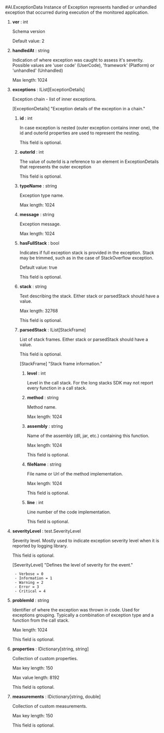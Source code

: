 
#AI.ExceptionData
Instance of Exception represents handled or unhandled exception that occurred during execution of the monitored application.

1. **ver** : int

    Schema version
    
    Default value: 2
    
1. **handledAt** : string

    Indication of where exception was caught to assess it's severity. Possible values are 'user code' (UserCode), 'framework' (Platform) or 'unhandled' (Unhandled)
    
    Max length: 1024
    
1. **exceptions** : IList[ExceptionDetails]

    Exception chain - list of inner exceptions.
    
    [ExceptionDetails] "Exception details of the exception in a chain."
    
    1. **id** : int
    
        In case exception is nested (outer exception contains inner one), the id and outerId properties are used to represent the nesting.
        
        This field is optional.
        
    1. **outerId** : int
    
        The value of outerId is a reference to an element in ExceptionDetails that represents the outer exception
        
        This field is optional.
        
    1. **typeName** : string
    
        Exception type name.
        
        Max length: 1024
        
    1. **message** : string
    
        Exception message.
        
        Max length: 1024
        
    1. **hasFullStack** : bool
    
        Indicates if full exception stack is provided in the exception. Stack may be trimmed, such as in the case of StackOverflow exception.
        
        Default value: true
        
        This field is optional.
        
    1. **stack** : string
    
        Text describing the stack. Either stack or parsedStack should have a value.
        
        Max length: 32768
        
        This field is optional.
        
    1. **parsedStack** : IList[StackFrame]
    
        List of stack frames. Either stack or parsedStack should have a value.
        
        This field is optional.
        
        [StackFrame] "Stack frame information."
        
        1. **level** : int
        
            Level in the call stack. For the long stacks SDK may not report every function in a call stack.
            
        1. **method** : string
        
            Method name.
            
            Max length: 1024
            
        1. **assembly** : string
        
            Name of the assembly (dll, jar, etc.) containing this function.
            
            Max length: 1024
            
            This field is optional.
            
        1. **fileName** : string
        
            File name or Url of the method implementation.
            
            Max length: 1024
            
            This field is optional.
            
        1. **line** : int
        
            Line number of the code implementation.
            
            This field is optional.
            
        
    
1. **severityLevel** : test.SeverityLevel

    Severity level. Mostly used to indicate exception severity level when it is reported by logging library.
    
    This field is optional.
    
    [SeverityLevel] "Defines the level of severity for the event."
    
        - Verbose = 0
        - Information = 1
        - Warning = 2
        - Error = 3
        - Critical = 4
        
1. **problemId** : string

    Identifier of where the exception was thrown in code. Used for exceptions grouping. Typically a combination of exception type and a function from the call stack.
    
    Max length: 1024
    
    This field is optional.
    
1. **properties** : IDictionary[string, string]

    Collection of custom properties.
    
    Max key length: 150
    
    Max value length: 8192
    
    This field is optional.
    
1. **measurements** : IDictionary[string, double]

    Collection of custom measurements.
    
    Max key length: 150
    
    This field is optional.
    
